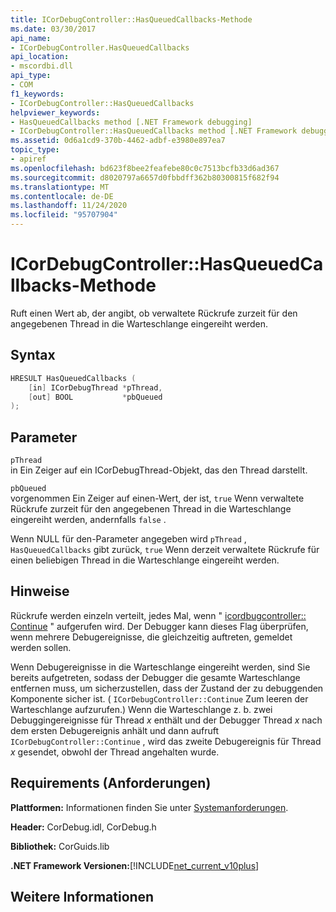 ```yaml
---
title: ICorDebugController::HasQueuedCallbacks-Methode
ms.date: 03/30/2017
api_name:
- ICorDebugController.HasQueuedCallbacks
api_location:
- mscordbi.dll
api_type:
- COM
f1_keywords:
- ICorDebugController::HasQueuedCallbacks
helpviewer_keywords:
- HasQueuedCallbacks method [.NET Framework debugging]
- ICorDebugController::HasQueuedCallbacks method [.NET Framework debugging]
ms.assetid: 0d6a1cd9-370b-4462-adbf-e3980e897ea7
topic_type:
- apiref
ms.openlocfilehash: bd623f8bee2feafebe80c0c7513bcfb33d6ad367
ms.sourcegitcommit: d8020797a6657d0fbbdff362b80300815f682f94
ms.translationtype: MT
ms.contentlocale: de-DE
ms.lasthandoff: 11/24/2020
ms.locfileid: "95707904"
---
```

# <a name="icordebugcontrollerhasqueuedcallbacks-method"></a>ICorDebugController::HasQueuedCallbacks-Methode

Ruft einen Wert ab, der angibt, ob verwaltete Rückrufe zurzeit für den angegebenen Thread in die Warteschlange eingereiht werden.  
  
## <a name="syntax"></a>Syntax  
  
```cpp  
HRESULT HasQueuedCallbacks (  
    [in] ICorDebugThread *pThread,  
    [out] BOOL           *pbQueued  
);  
```  
  
## <a name="parameters"></a>Parameter  

 `pThread`  
 in Ein Zeiger auf ein ICorDebugThread-Objekt, das den Thread darstellt.  
  
 `pbQueued`  
 vorgenommen Ein Zeiger auf einen-Wert, der ist, `true` Wenn verwaltete Rückrufe zurzeit für den angegebenen Thread in die Warteschlange eingereiht werden, andernfalls `false` .  
  
 Wenn NULL für den-Parameter angegeben wird `pThread` , `HasQueuedCallbacks` gibt zurück, `true` Wenn derzeit verwaltete Rückrufe für einen beliebigen Thread in die Warteschlange eingereiht werden.  
  
## <a name="remarks"></a>Hinweise  

 Rückrufe werden einzeln verteilt, jedes Mal, wenn " [icordbugcontroller:: Continue](icordebugcontroller-continue-method.md) " aufgerufen wird. Der Debugger kann dieses Flag überprüfen, wenn mehrere Debugereignisse, die gleichzeitig auftreten, gemeldet werden sollen.  
  
 Wenn Debugereignisse in die Warteschlange eingereiht werden, sind Sie bereits aufgetreten, sodass der Debugger die gesamte Warteschlange entfernen muss, um sicherzustellen, dass der Zustand der zu debuggenden Komponente sicher ist. ( `ICorDebugController::Continue` Zum leeren der Warteschlange aufzurufen.) Wenn die Warteschlange z. b. zwei Debuggingereignisse für Thread *x* enthält und der Debugger Thread *x* nach dem ersten Debugereignis anhält und dann aufruft `ICorDebugController::Continue` , wird das zweite Debugereignis für Thread *x* gesendet, obwohl der Thread angehalten wurde.  
  
## <a name="requirements"></a>Requirements (Anforderungen)  

 **Plattformen:** Informationen finden Sie unter [Systemanforderungen](../../get-started/system-requirements.md).  
  
 **Header:** CorDebug.idl, CorDebug.h  
  
 **Bibliothek:** CorGuids.lib  
  
 **.NET Framework Versionen:**[!INCLUDE[net_current_v10plus](../../../../includes/net-current-v10plus-md.md)]  
  
## <a name="see-also"></a>Weitere Informationen
